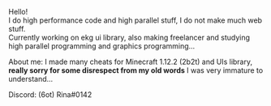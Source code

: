 Hello!  
I do high performance code and high parallel stuff, I do not make much web stuff.  
Currently working on ekg ui library, also making freelancer and studying high parallel programming and graphics programming...

About me:
I made many cheats for Minecraft 1.12.2 (2b2t) and UIs library, **really sorry for some disrespect from my old words** I was very immature to understand...

Discord: (6ot) Rina#0142
